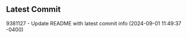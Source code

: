 
## Latest Commit
9381127 - Update README with latest commit info (2024-09-01 11:49:37 -0400) <Yunxi-Zhou>
